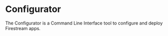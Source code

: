 # Configurator

The Configurator is a Command Line Interface tool to configure and deploy Firestream apps.
